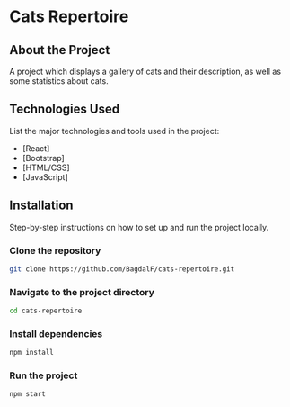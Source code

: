 # Cats Repertoire

## About the Project

A project which displays a gallery of cats and their description, as well as some statistics about cats.

## Technologies Used

List the major technologies and tools used in the project:

- [React]
- [Bootstrap]
- [HTML/CSS]
- [JavaScript]

## Installation

Step-by-step instructions on how to set up and run the project locally.

### Clone the repository

```bash
git clone https://github.com/BagdalF/cats-repertoire.git
```

### Navigate to the project directory

```bash
cd cats-repertoire
```

### Install dependencies

```bash
npm install
```

### Run the project

```bash
npm start
```
